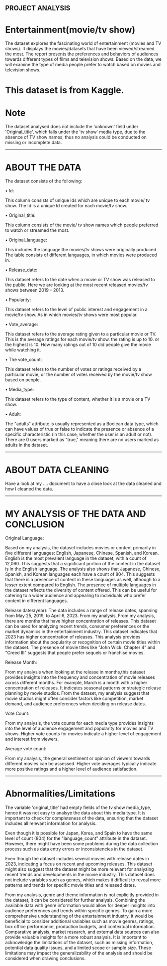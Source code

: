 ## PROJECT ANALYSIS

# Entertainment(movie/tv show)

The dataset explores the fascinating world of entertainment (movies and TV shows). It displays the movies/datasets that have been viewed/streamed the most. 
The report presents the preferences and behaviors of audiences towards different types of films and television shows.
Based on the data, we will examine the type of media people prefer to watch based on movies and television shows.

# This dataset is from Kaggle. 


# Note

The dataset analysed does not include the 'unknown' field under 'Original_title', which falls under the 'tv show' media type, due to the absence of TV show names, thus no analysis could be conducted on missing or incomplete data.

----------------------------------------------------------------------------------------------------------------------------------------

# ABOUT THE DATA

The dataset consists of the following:


•	Id:

This column consists of unique Ids which are unique to each movie/ tv show. The Id is a unique Id created for each movie/tv show.


• Original_title:

This column consists of the movie/ tv show names which people preferred to watch or streamed the most. 



• Original_language:

This includes the language the movies/tv shows were originally produced. The table consists of different languages, in which movies were produced in.


• Release_date:

This dataset refers to the date when a movie or TV show was released to the public. Here we are looking at the most recent released movies/tv shows between 2019 – 2013.


•	Popularity:

This dataset refers to the level of public interest and engagement in a movie/tv show. 
As in which movies/tv shows were most popular.

•	Vote_average:

This dataset refers to the average rating given to a particular movie or TV. This is the average ratings for each movie/tv show.
the rating is up to 10. or the highest is 10.
How many ratings out of 10 did people give the movie while watching it.


•	The vote_count:

This dataset refers to the number of votes or ratings received by a particular movie, or the number of votes received by the movie/tv show based on people.



•	Media_type:

This dataset refers to the type of content, whether it is a movie or a TV show.


•	Adult:

The "adults" attribute is usually represented as a Boolean data type, which can have values of true or false to indicate the presence or absence of a specific characteristic (in this case, whether the user is an adult or not).
There are 0 users marked as "true," meaning there are no users marked as adults in the dataset.

-----------------------------------------------------------------------------------------------------------------------------------------

# ABOUT DATA CLEANING

Have a look at my .... document to have a close look at the data cleaned and how I cleaned the data.

-----------------------------------------------------------------------------------------------------------------------------------------

# MY ANALYSIS OF THE DATA AND CONCLUSION

Original Language:

Based on my analysis, the dataset includes movies or content primarily in five different languages: English, Japanese, Chinese, Spanish, and Korean. English is the most prevalent language in the dataset, with a count of 12,060. This suggests that a significant portion of the content in the dataset is in the English language.
The analysis also shows that Japanese, Chinese, Spanish, and Korean languages each have a count of 804. This suggests that there is a presence of content in these languages as well, although to a lesser extent compared to English. The presence of multiple languages in the dataset reflects the diversity of content offered. This can be useful for catering to a wider audience and appealing to individuals who prefer content in different languages.


Release dates(year):
The data includes a range of release dates, spanning from May 25, 2019, to April 6, 2023. From my analysis, From my analysis, there are months that have higher concentration of releases. This dataset can be used for analyzing recent trends, consumer preferences or the market dynamics in the entertainment industry. This dataset indicates that 2023 has higher concentration of releases.
This analysis provides information about the popularity or recognition of certain movie titles within the dataset. The presence of movie titles like "John Wick: Chapter 4" and "Creed III" suggests that people prefer sequels or franchise movies.


Release Month:

From my analysis when looking at the release in months,this dataset provides insights into the frequency and concentration of movie releases across different months. For example, March is a month with a higher concentration of releases. It indicates seasonal patterns or strategic release planning by movie studios. 
From the dataset, my analysis suggest that movie studios might often consider factors like competition, market demand, and audience preferences when deciding on release dates.


Vote Count:

From my analysis, the vote counts for each media type provides insights into the level of audience engagement and popularity for movies and TV shows. Higher vote counts for movies indicate a higher level of engagement and interest from viewers.


Average vote count:

From my analysis, the general sentiment or opinion of viewers towards different movies can be assessed. Higher vote averages typically indicate more positive ratings and a higher level of audience satisfaction.


------------------------------------------------------------------------------------------------------------------------------------------

# Abnormalities/Limitations

The variable 'original_title' had empty fields of the tv show media_type, hence it was not easy to analsye the data about this media type. It is important to check for completeness of the data, ensuring that the dataset includes all relevant information for analysis.

Even though it is possible for Japan, Korea, and Spain to have the same level of count (804) for the "language_count" attribute in the dataset. However, there might have been some problems during the data collection process such as data entry errors or inconsistencies in the dataset.

Even though the dataset includes several movies with release dates in 2023, indicating a focus on recent and upcoming releases. This dataset might also suggest that the dataset might be more relevant for analyzing recent trends and developments in the movie industry.
This dataset does not include variables such as genres, which makes it difficult to reveal more patterns and trends for specific movie titles and released dates.


From my analysis, genre and theme information is not explicitly provided in the dataset, it can be considered for further analysis. Combining the available data with genre information would allow for deeper insights into audience preferences and trends within specific genres.
To gain a more comprehensive understanding of the entertainment industry, it would be beneficial to consider additional variables such as movie genres, ratings, box office performance, production budgets, and contextual information. Comparative analysis, market research, and external data sources can also provide valuable insights for a more robust analysis.
It is important to acknowledge the limitations of the dataset, such as missing information, potential data quality issues, and a limited scope or sample size. These limitations may impact the generalizability of the analysis and should be considered when drawing conclusions.

